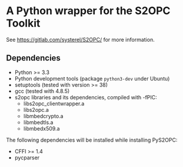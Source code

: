 # A Python wrapper for the S2OPC Toolkit

See https://gitlab.com/systerel/S2OPC/ for more information.


## Dependencies

- Python >= 3.3
- Python development tools (package `python3-dev` under Ubuntu)
- setuptools (tested with version >= 38)
- gcc (tested with 4.8.5)
- s2opc libraries and its dependencies, compiled with -fPIC:
  - libs2opc_clientwrapper.a
  - libs2opc.a
  - libmbedcrypto.a
  - libmbedtls.a
  - libmbedx509.a

The following dependencies will be installed while installing PyS2OPC:
- CFFI >= 1.4
- pycparser



